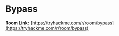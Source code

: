 # Bypass

**Room Link:** [https://tryhackme.com/r/room/bypass](https://tryhackme.com/r/room/bypass)
